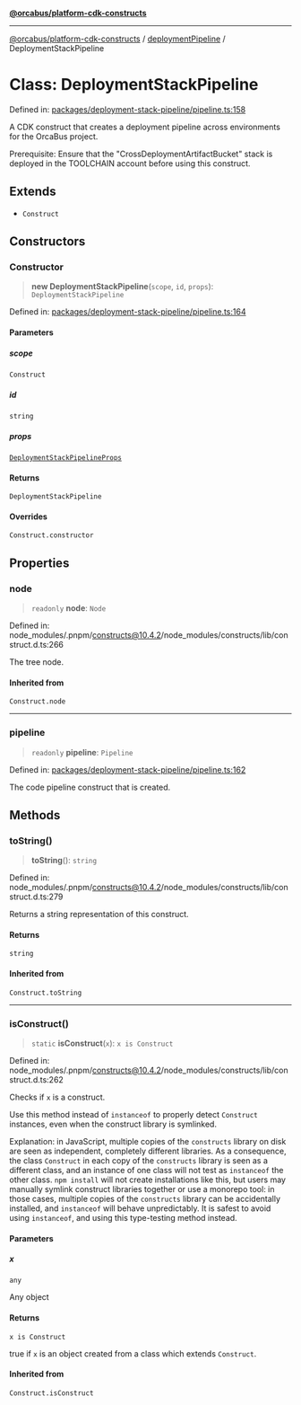 [**@orcabus/platform-cdk-constructs**](../../../../README.md)

***

[@orcabus/platform-cdk-constructs](../../../../README.md) / [deploymentPipeline](../README.md) / DeploymentStackPipeline

# Class: DeploymentStackPipeline

Defined in: [packages/deployment-stack-pipeline/pipeline.ts:158](https://github.com/OrcaBus/platform-cdk-constructs/blob/main/packages/deployment-stack-pipeline/pipeline.ts#L158)

A CDK construct that creates a deployment pipeline across environments for the OrcaBus project.

Prerequisite: Ensure that the "CrossDeploymentArtifactBucket" stack is deployed in the TOOLCHAIN account
before using this construct.

## Extends

- `Construct`

## Constructors

### Constructor

> **new DeploymentStackPipeline**(`scope`, `id`, `props`): `DeploymentStackPipeline`

Defined in: [packages/deployment-stack-pipeline/pipeline.ts:164](https://github.com/OrcaBus/platform-cdk-constructs/blob/main/packages/deployment-stack-pipeline/pipeline.ts#L164)

#### Parameters

##### scope

`Construct`

##### id

`string`

##### props

[`DeploymentStackPipelineProps`](../interfaces/DeploymentStackPipelineProps.md)

#### Returns

`DeploymentStackPipeline`

#### Overrides

`Construct.constructor`

## Properties

### node

> `readonly` **node**: `Node`

Defined in: node\_modules/.pnpm/constructs@10.4.2/node\_modules/constructs/lib/construct.d.ts:266

The tree node.

#### Inherited from

`Construct.node`

***

### pipeline

> `readonly` **pipeline**: `Pipeline`

Defined in: [packages/deployment-stack-pipeline/pipeline.ts:162](https://github.com/OrcaBus/platform-cdk-constructs/blob/main/packages/deployment-stack-pipeline/pipeline.ts#L162)

The code pipeline construct that is created.

## Methods

### toString()

> **toString**(): `string`

Defined in: node\_modules/.pnpm/constructs@10.4.2/node\_modules/constructs/lib/construct.d.ts:279

Returns a string representation of this construct.

#### Returns

`string`

#### Inherited from

`Construct.toString`

***

### isConstruct()

> `static` **isConstruct**(`x`): `x is Construct`

Defined in: node\_modules/.pnpm/constructs@10.4.2/node\_modules/constructs/lib/construct.d.ts:262

Checks if `x` is a construct.

Use this method instead of `instanceof` to properly detect `Construct`
instances, even when the construct library is symlinked.

Explanation: in JavaScript, multiple copies of the `constructs` library on
disk are seen as independent, completely different libraries. As a
consequence, the class `Construct` in each copy of the `constructs` library
is seen as a different class, and an instance of one class will not test as
`instanceof` the other class. `npm install` will not create installations
like this, but users may manually symlink construct libraries together or
use a monorepo tool: in those cases, multiple copies of the `constructs`
library can be accidentally installed, and `instanceof` will behave
unpredictably. It is safest to avoid using `instanceof`, and using
this type-testing method instead.

#### Parameters

##### x

`any`

Any object

#### Returns

`x is Construct`

true if `x` is an object created from a class which extends `Construct`.

#### Inherited from

`Construct.isConstruct`
